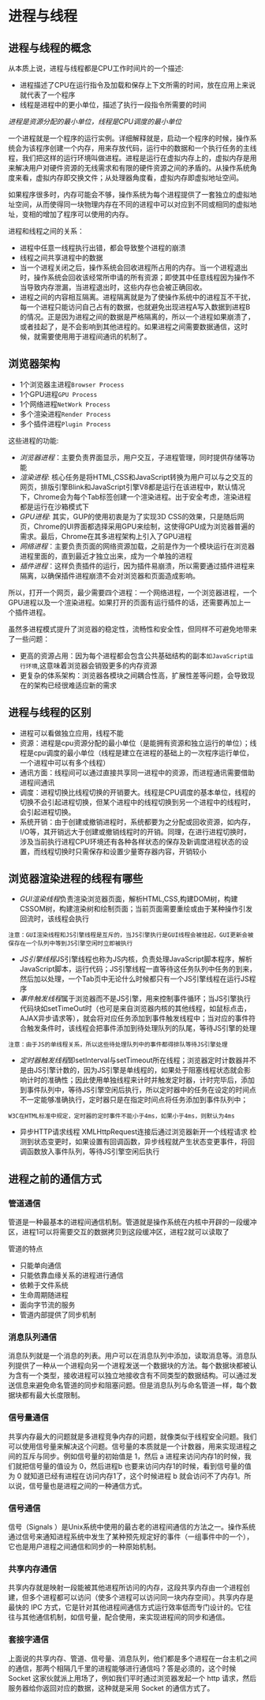 # 进程与线程

## 进程与线程的概念
从本质上说，进程与线程都是CPU工作时间片的一个描述:
* 进程描述了CPU在运行指令及加载和保存上下文所需的时间，放在应用上来说就代表了一个程序
* 线程是进程中的更小单位，描述了执行一段指令所需要的时间
  
*进程是资源分配的最小单位，线程是CPU调度的最小单位*

一个进程就是一个程序的运行实例。详细解释就是，启动一个程序的时候，操作系统会为该程序创建一个内存，用来存放代码，运行中的数据和一个执行任务的主线程，我们把这样的运行环境叫做进程。进程是运行在虚拟内存上的，虚拟内存是用来解决用户对硬件资源的无线需求和有限的硬件资源之间的矛盾的。从操作系统角度来看，虚拟内存即交换文件；从处理器角度看，虚拟内存即虚拟地址空间。

如果程序很多时，内存可能会不够，操作系统为每个进程提供了一套独立的虚拟地址空间，从而使得同一块物理内存在不同的进程中可以对应到不同或相同的虚拟地址，变相的增加了程序可以使用的内存。

进程和线程之间的关系：

* 进程中任意一线程执行出错，都会导致整个进程的崩溃
* 线程之间共享进程中的数据
* 当一个进程关闭之后，操作系统会回收进程所占用的内存。当一个进程退出时，操作系统会回收该经常所申请的所有资源；即使其中任意线程因为操作不当导致内存泄漏，当进程退出时，这些内存也会被正确回收。
* 进程之间的内容相互隔离。进程隔离就是为了使操作系统中的进程互不干扰，每一个进程只能访问自己占有的数据，也就避免出现进程A写入数据到进程B的情况。正是因为进程之间的数据是严格隔离的，所以一个进程如果崩溃了，或者挂起了，是不会影响到其他进程的。如果进程之间需要数据通信，这时候，就需要使用用于进程间通讯的机制了。
  
## 浏览器架构
* 1个浏览器主进程`Browser Process`
* 1个GPU进程`GPU Process`
* 1个网络进程`NetWork Process`
* 多个渲染进程`Render Process`
* 多个插件进程`Plugin Process`

这些进程的功能:
* *浏览器进程*：主要负责界面显示，用户交互，子进程管理，同时提供存储等功能
* *渲染进程*: 核心任务是将HTML,CSS和JavaScript转换为用户可以与之交互的网页，排版引擎Blink和JavaScript引擎V8都是运行在该进程中，默认情况下，Chrome会为每个Tab标签创建一个渲染进程。出于安全考虑，渲染进程都是运行在沙箱模式下
* *GPU进程*: 其实，GUP的使用初衷是为了实现3D CSS的效果，只是随后网页，Chrome的UI界面都选择采用GPU来绘制，这使得GPU成为浏览器普遍的需求。最后，Chrome在其多进程架构上引入了GPU进程
* *网络进程*：主要负责页面的网络资源加载，之前是作为一个模块运行在浏览器进程里面的，直到最近才独立出来，成为一个单独的进程
* *插件进程*：这样负责插件的运行，因为插件易崩溃，所以需要通过插件进程来隔离，以确保插件进程崩溃不会对浏览器和页面造成影响。

所以，打开一个网页，最少需要四个进程：一个网络进程，一个浏览器进程，一个GPU进程以及一个渲染进程。如果打开的页面有运行插件的话，还需要再加上一个插件进程。

虽然多进程模式提升了浏览器的稳定性，流畅性和安全性，但同样不可避免地带来了一些问题：
* 更高的资源占用：因为每个进程都会包含公共基础结构的副本`如JavaScript运行环境`,这意味着浏览器会销毁更多的内存资源
* 更复杂的体系架构：浏览器各模块之间耦合性高，扩展性差等问题，会导致现在的架构已经很难适应新的需求

## 进程与线程的区别
* 进程可以看做独立应用，线程不能
* 资源：进程是cpu资源分配的最小单位（是能拥有资源和独立运行的单位）；线程是cpu调度的最小单位（线程是建立在进程的基础上的一次程序运行单位，一个进程中可以有多个线程）
* 通讯方面：线程间可以通过直接共享同一进程中的资源，而进程通讯需要借助进程间通讯
* 调度：进程切换比线程切换的开销要大。线程是CPU调度的基本单位，线程的切换不会引起进程切换，但某个进程中的线程切换到另一个进程中的线程时，会引起进程切换。
* 系统开销：由于创建或撤销进程时，系统都要为之分配或回收资源，如内存，I/O等，其开销远大于创建或撤销线程时的开销。同理，在进行进程切换时，涉及当前执行进程CPU环境还有各种各样状态的保存及新调度进程状态的设置，而线程切换时只需保存和设置少量寄存器内容，开销较小

## 浏览器渲染进程的线程有哪些
* *GUI渲染线程*负责渲染浏览器页面，解析HTML,CSS,构建DOM树，构建CSSOM树，构建渲染树和绘制页面；当前页面需要重绘或由于某种操作引发回流时，该线程会执行
```
注意：GUI渲染线程和JS引擎线程是互斥的，当JS引擎执行是GUI线程会被挂起，GUI更新会被保存在一个队列中等到JS引擎空闲时立即被执行
```
* *JS引擎线程*JS引擎线程也称为JS内核，负责处理JavaScript脚本程序，解析JavaScript脚本，运行代码；JS引擎线程一直等待这任务队列中任务的到来，然后加以处理，一个Tab页中无论什么时候都只有一个JS引擎线程在运行JS程序
* *事件触发线程*属于浏览器而不是JS引擎，用来控制事件循环；当JS引擎执行代码块如setTimeOut时（也可是来自浏览器内核的其他线程，如鼠标点击，AJAX异步请求等），就会将对应任务添加到事件触发线程中；当对应的事件符合触发条件时，该线程会把事件添加到待处理队列的队尾，等待JS引擎的处理
```
注意：由于JS的单线程关系，所以这些待处理队列中的事件都得排队等待JS引擎处理
```
* *定时器触发线程*即setInterval与setTimeout所在线程；浏览器定时计数器并不是由JS引擎计数的，因为JS引擎是单线程的，如果处于阻塞线程状态就会影响计时的准确性；因此使用单独线程来计时并触发定时器，计时完毕后，添加到事件队列中，等待JS引擎空闲后执行，所以定时器中的任务在设定的时间点不一定能够准确执行，定时器只是在指定时间点将任务添加到事件队列中；
```
W3C在HTML标准中规定，定时器的定时事件不能小于4ms，如果小于4ms，则默认为4ms
```
* 异步HTTP请求线程
XMLHttpRequest连接后通过浏览器新开一个线程请求
检测到状态变更时，如果设置有回调函数，异步线程就产生状态变更事件，将回调函数放入事件队列，等待JS引擎空闲后执行

## 进程之前的通信方式
### 管道通信
管道是一种最基本的进程间通信机制。管道就是操作系统在内核中开辟的一段缓冲区，进程1可以将需要交互的数据拷贝到这段缓冲区，进程2就可以读取了

管道的特点
* 只能单向通信
* 只能依靠血缘关系的进程进行通信
* 依赖于文件系统
* 生命周期随进程
* 面向字节流的服务
* 管道内部提供了同步机制

### 消息队列通信
消息队列就是一个消息的列表。用户可以在消息队列中添加，读取消息等。消息队列提供了一种从一个进程向另一个进程发送一个数据块的方法。每个数据块都被认为含有一个类型，接收进程可以独立地接收含有不同类型的数据结构。可以通过发送信息来避免命名管道的同步和阻塞问题。但是消息队列与命名管道一样，每个数据块都有最大长度限制。

### 信号量通信
共享内存最大的问题就是多进程竞争内存的问题，就像类似于线程安全问题。我们可以使用信号量来解决这个问题。信号量的本质就是一个计数器，用来实现进程之间的互斥与同步。例如信号量的初始值是 1，然后 a 进程来访问内存1的时候，我们就把信号量的值设为 0，然后进程b 也要来访问内存1的时候，看到信号量的值为 0 就知道已经有进程在访问内存1了，这个时候进程 b 就会访问不了内存1。所以说，信号量也是进程之间的一种通信方式。
  
### 信号通信
信号（Signals ）是Unix系统中使用的最古老的进程间通信的方法之一。操作系统通过信号来通知进程系统中发生了某种预先规定好的事件（一组事件中的一个），它也是用户进程之间通信和同步的一种原始机制。

### 共享内存通信
共享内存就是映射一段能被其他进程所访问的内存，这段共享内存由一个进程创建，但多个进程都可以访问（使多个进程可以访问同一块内存空间）。共享内存是最快的 IPC 方式，它是针对其他进程间通信方式运行效率低而专门设计的。它往往与其他通信机制，如信号量，配合使用，来实现进程间的同步和通信。

### 套接字通信
上面说的共享内存、管道、信号量、消息队列，他们都是多个进程在一台主机之间的通信，那两个相隔几千里的进程能够进行通信吗？答是必须的，这个时候 Socket 这家伙就派上用场了，例如我们平时通过浏览器发起一个 http 请求，然后服务器给你返回对应的数据，这种就是采用 Socket 的通信方式了。
